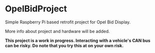 # OpelBidProject
Simple Raspberry Pi based retrofit project for Opel Bid Display.

More info about project and hardware will be added.

**This project is a work in progress. Interacting with a vehicle's CAN bus can be risky. Do note that you try this at on your own risk.**
